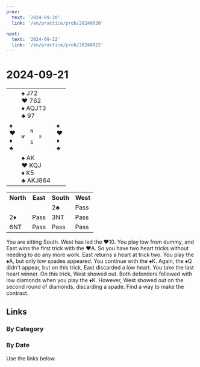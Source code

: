 ```yaml
---
prev:
  text: '2024-09-20'
  link: '/en/practice/prob/20240920'

next:
  text: '2024-09-22'
  link: '/en/practice/prob/20240922'
---
```


# 2024-09-21

<table class="deal">
	<tr>
		<td></td>
		<td>♠ J72<br>♥ 762<br>♦ AQJT3<br>♣ 97</td>
		<td></td>
	</tr>
	<tr>
		<td>♠ <br>♥ <br>♦ <br>♣ </td>
		<td><pre>   N<br>W     E<br>   S</pre></td>
		<td>♠ <br>♥ <br>♦ <br>♣ </td>
	</tr>
	<tr>
		<td></td>
		<td>♠ AK<br>♥ KQJ<br>♦ K5<br>♣ AKJ864</td>
		<td></td>
	</tr>
</table>

<table class="auction">
	<tr>
		<th>North</th>
		<th>East</th>
		<th>South</th>
		<th>West</th>
	</tr>
	<tr>
		<td></td>
		<td></td>
		<td>2♣</td>
		<td>Pass</td>
	</tr>
	<tr>
		<td>2♦</td>
		<td>Pass</td>
		<td>3NT</td>
		<td>Pass</td>
	</tr>
	<tr>
		<td>6NT</td>
		<td>Pass</td>
		<td>Pass</td>
		<td>Pass</td>
	</tr>
</table>

You are sitting South. West has led the ♥10. You play low from dummy, and East wins the first trick with the ♥A. So you have two heart tricks without needing to do any more work. East returns a heart at trick two. You play the ♠A, but only low spades appeared. You continue with the ♠K. Again, the ♠Q didn't appear, but on this trick, East discarded a low heart. You take the last heart winner. On this trick, West showed out. Both defenders followed with low diamonds when you play the ♦K. However, West showed out on the second round of diamonds, discarding a spade. Find a way to make the contract.

## Links

[<Badge type="tip" text="Check Solution"/>](/en/learning/prob/20240921)

### By Category

[<Badge type="tip" text="<--"/>](/en/practice/prob/20240920)
[<Badge type="tip" text="Calendar"/>](/en/practice/calendar/202409)
[<Badge type="tip" text="-->"/>](/en/practice/prob/20240923)

### By Date

Use the links below.